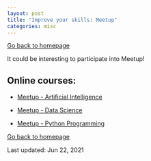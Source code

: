 ```yaml
---
layout: post
title: "Improve your skills: Meetup"
categories: misc
---
```


[Go back to homepage](https://guillaumesimo.github.io/)

It could be interesting to participate into Meetup!

## Online courses:

* <a href="https://www.meetup.com/fr-FR/find/?keywords=artificial%20intelligence" target="_blank">Meetup - Artificial Intelligence</a>

* <a href="https://www.meetup.com/fr-FR/find/?keywords=data%20science&source=EVENTS" target="_blank">Meetup - Data Science</a>

* <a href="https://www.meetup.com/fr-FR/find/?keywords=python%20programming&source=EVENTS" target="_blank">Meetup - Python Programming</a>


[Go back to homepage](https://guillaumesimo.github.io/)

Last updated: Jun 22, 2021
